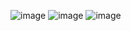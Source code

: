 ![image](https://github.com/user-attachments/assets/9d3817b3-99cb-4c54-8466-6aa67fe3952a)
![image](https://github.com/user-attachments/assets/a0a324db-a111-45e5-994e-6d686d8da912)
![image](https://github.com/user-attachments/assets/cd26d51a-214a-4949-8816-717d3b63cbe6)
